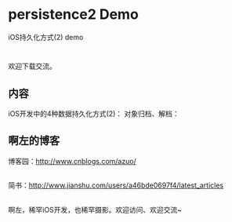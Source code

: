 # persistence2 Demo
iOS持久化方式(2) demo
#
欢迎下载交流。 

## 内容

iOS开发中的4种数据持久化方式(2)：
对象归档、解档：

## 啊左的博客

博客园：http://www.cnblogs.com/azuo/
##
简书：http://www.jianshu.com/users/a46bde0697f4/latest_articles
##
啊左，稀罕iOS开发，也稀罕摄影。欢迎访问、欢迎交流~
